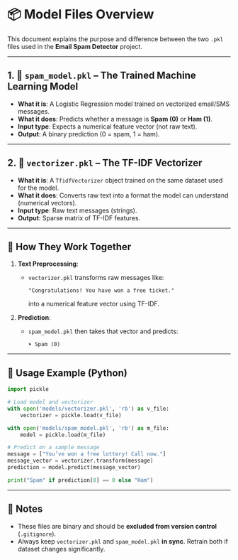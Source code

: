 # 📦 Model Files Overview

This document explains the purpose and difference between the two `.pkl` files used in the **Email Spam Detector** project.

---

## 1. 🧠 `spam_model.pkl` – The Trained Machine Learning Model

- **What it is**: A Logistic Regression model trained on vectorized email/SMS messages.
- **What it does**: Predicts whether a message is **Spam (0)** or **Ham (1)**.
- **Input type**: Expects a numerical feature vector (not raw text).
- **Output**: A binary prediction (0 = spam, 1 = ham).

---

## 2. 🧰 `vectorizer.pkl` – The TF-IDF Vectorizer

- **What it is**: A `TfidfVectorizer` object trained on the same dataset used for the model.
- **What it does**: Converts raw text into a format the model can understand (numerical vectors).
- **Input type**: Raw text messages (strings).
- **Output**: Sparse matrix of TF-IDF features.

---

## 🔁 How They Work Together

1. **Text Preprocessing**:
   - `vectorizer.pkl` transforms raw messages like:
     ```
     "Congratulations! You have won a free ticket."
     ```
     into a numerical feature vector using TF-IDF.

2. **Prediction**:
   - `spam_model.pkl` then takes that vector and predicts:
     ```
     ➤ Spam (0)
     ```

---

## 🧪 Usage Example (Python)

```python
import pickle

# Load model and vectorizer
with open('models/vectorizer.pkl', 'rb') as v_file:
    vectorizer = pickle.load(v_file)

with open('models/spam_model.pkl', 'rb') as m_file:
    model = pickle.load(m_file)

# Predict on a sample message
message = ["You’ve won a free lottery! Call now."]
message_vector = vectorizer.transform(message)
prediction = model.predict(message_vector)

print("Spam" if prediction[0] == 0 else "Ham")
```

---

## 🧼 Notes
- These files are binary and should be **excluded from version control** (`.gitignore`).
- Always keep `vectorizer.pkl` and `spam_model.pkl` **in sync**. Retrain both if dataset changes significantly.
